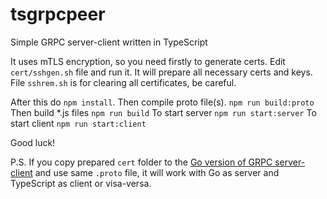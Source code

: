 # tsgrpcpeer
Simple GRPC server-client written in TypeScript

It uses mTLS encryption, so you need firstly to generate certs.
Edit `cert/sshgen.sh` file and run it. It will prepare all necessary certs and keys.
File `sshrem.sh` is for clearing all certificates, be careful.

After this do `npm install`.
Then compile proto file(s). `npm run build:proto`
Then build *.js files `npm run build`
To start server `npm run start:server`
To start client `npm run start:client`

Good luck!

P.S. If you copy prepared `cert` folder to the [Go version of GRPC server-client](https://github.com/dioxine/gogrpcpeer) and use same `.proto` file,
it will work with Go as server and TypeScript as client or visa-versa.
